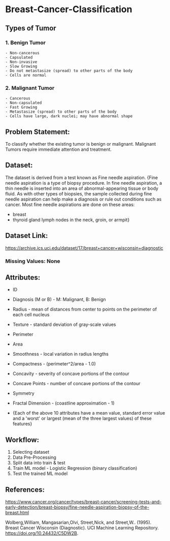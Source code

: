 # Breast-Cancer-Classification

## Types of Tumor

### 1. Benign Tumor
	- Non-cancerous
	- Capsulated
	- Non-invasive
	- Slow Growing
	- Do not metastasize (spread) to other parts of the body
	- Cells are normal
### 2. Malignant Tumor
	- Cancerous
	- Non-capsulated
	- Fast Growing
	- Metastasize (spread) to other parts of the body
	- Cells have large, dark nuclei; may have abnormal shape

## Problem Statement: 
 To classify whether the existing tumor is benign or malignant. Malignant Tumors require immediate attention and treatment.

## Dataset: 
 The dataset is derived from a test known as Fine needle aspiration.
 {Fine needle aspiration is a type of biopsy procedure. In fine needle aspiration, a thin needle is inserted into an area of abnormal-appearing tissue or body fluid. As with other types of biopsies, the sample collected during fine needle aspiration can help make a diagnosis or rule out conditions such as cancer. Most fine needle aspirations are done on these areas:
  - breast
  - thyroid gland
 lymph nodes in the neck, groin, or armpit}

## Dataset Link: 
 https://archive.ics.uci.edu/dataset/17/breast+cancer+wisconsin+diagnostic

### Missing Values: None

## Attributes:
 
* ID
* Diagnosis (M or B) - M: Malignant, B: Benign

* Radius - mean of distances from center to points on the perimeter of each cell nucleus
* Texture - standard deviation of gray-scale values
* Perimeter 
* Area 
* Smoothness - local variation in radius lengths
* Compactness - (perimeter^2/area - 1.0)
* Concavity - severity of concave portions of the contour
* Concave Points - number of concave portions of the contour
* Symmetry 
* Fractal Dimension - (coastline approximation - 1)

* {Each of the above 10 attributes have a mean value, standard error value and a 'worst' or largest  (mean of the three largest values) of these features}

## Workflow:

1. Selecting dataset
2. Data Pre-Processing
3. Split data into train & test
4. Train ML model - Logistic Regression (binary classification)
5. Test the trained ML model


## References:
https://www.cancer.org/cancer/types/breast-cancer/screening-tests-and-early-detection/breast-biopsy/fine-needle-aspiration-biopsy-of-the-breast.html

Wolberg,William, Mangasarian,Olvi, Street,Nick, and Street,W.. (1995). Breast Cancer Wisconsin (Diagnostic). UCI Machine Learning Repository. https://doi.org/10.24432/C5DW2B.
